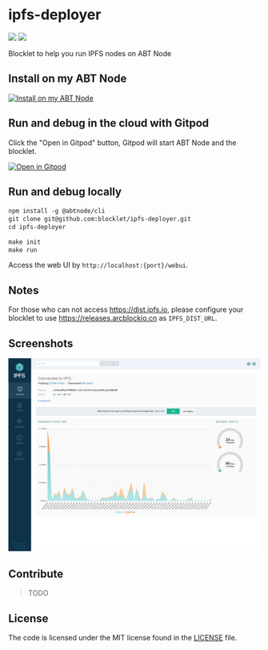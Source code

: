 # ipfs-deployer

![](https://github.com/blocklet/ipfs-deployer/workflows/release-blocklet/badge.svg)
![](https://img.shields.io/badge/Powered%20By-ABT%20Node-yellowgreen)

Blocklet to help you run IPFS nodes on ABT Node

## Install on my ABT Node

[![Install on my ABT Node](https://raw.githubusercontent.com/blocklet/development-guide/main/assets/install_on_abtnode.svg)](https://install.arcblock.io/?action=blocklet-install&meta_url=https%3A%2F%2Fgithub.com%2Fblocklet%2Fipfs-deployer%2Freleases%2Fdownload%2F0.9.2%2Fblocklet.json)

## Run and debug in the cloud with Gitpod

Click the "Open in Gitpod" button, Gitpod will start ABT Node and the blocklet.

[![Open in Gitpod](https://gitpod.io/button/open-in-gitpod.svg)](https://gitpod.io/#https://github.com/blocklet/ipfs-deployer)

## Run and debug locally

```shell
npm install -g @abtnode/cli
git clone git@github.com:blocklet/ipfs-deployer.git
cd ipfs-deployer
```

```shell
make init
make run
```

Access the web UI by `http://localhost:{port}/webui`.

## Notes

For those who can not access https://dist.ipfs.io, please configure your blocklet to use https://releases.arcblockio.cn as `IPFS_DIST_URL`.

## Screenshots

![web ui](./screenshots/webui.png)

## Contribute

> TODO

## License

The code is licensed under the MIT license found in the
[LICENSE](LICENSE) file.
